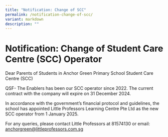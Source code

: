 ```yaml
---
title: "Notification: Change of SCC"
permalink: /notification-change-of-scc/
variant: markdown
description: ""
---
```

Notification: Change of Student Care Centre (SCC) Operator
==============

Dear Parents of Students in Anchor Green Primary School Student Care Centre (SCC)

QSF- The Enablers has been our SCC operator since 2022.  The current contract with the company will expire on 31 December 2024.

In accordance with the government’s financial protocol and guidelines, the school has appointed Little Professors Learning Centre Pte Ltd as the new SCC operator from 1 January 2025. 

For any queries, please contact Little Professors at 81574130 or email: anchorgreen@littleprofessors.com.sg
